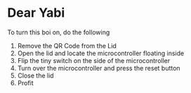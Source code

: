 # Dear Yabi
To turn this boi on, do the following
1. Remove the QR Code from the Lid
2. Open the lid and locate the microcontroller floating inside
3. Flip the tiny switch on the side of the microcontroller
4. Turn over the microcontroller and press the reset button
5. Close the lid
6. Profit


